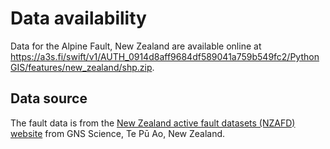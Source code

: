 # Data availability

Data for the Alpine Fault, New Zealand are available online at <https://a3s.fi/swift/v1/AUTH_0914d8aff9684df589041a759b549fc2/PythonGIS/features/new_zealand/shp.zip>.

## Data source

The fault data is from the [New Zealand active fault datasets (NZAFD) website](https://data.gns.cri.nz/af/) from GNS Science, Te Pū Ao, New Zealand.